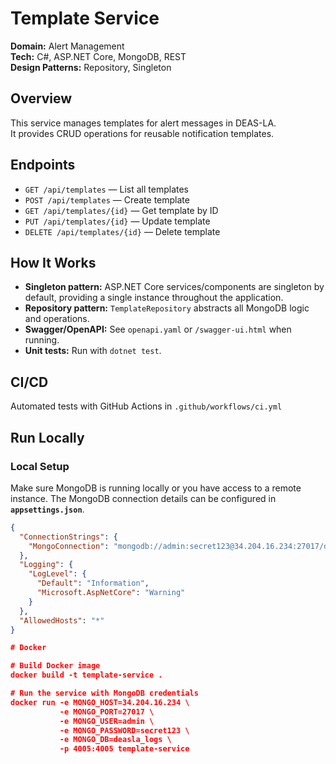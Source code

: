 # Template Service

**Domain:** Alert Management  
**Tech:** C#, ASP.NET Core, MongoDB, REST  
**Design Patterns:** Repository, Singleton

## Overview

This service manages templates for alert messages in DEAS-LA.  
It provides CRUD operations for reusable notification templates.

## Endpoints

- `GET /api/templates` — List all templates
- `POST /api/templates` — Create template
- `GET /api/templates/{id}` — Get template by ID
- `PUT /api/templates/{id}` — Update template
- `DELETE /api/templates/{id}` — Delete template

## How It Works

- **Singleton pattern:** ASP.NET Core services/components are singleton by default, providing a single instance throughout the application.
- **Repository pattern:** `TemplateRepository` abstracts all MongoDB logic and operations.
- **Swagger/OpenAPI:** See `openapi.yaml` or `/swagger-ui.html` when running.
- **Unit tests:** Run with `dotnet test`.

## CI/CD

Automated tests with GitHub Actions in `.github/workflows/ci.yml`

## Run Locally

### Local Setup

Make sure MongoDB is running locally or you have access to a remote instance. The MongoDB connection details can be configured in **`appsettings.json`**.

```json
{
  "ConnectionStrings": {
    "MongoConnection": "mongodb://admin:secret123@34.204.16.234:27017/deasla_logs"
  },
  "Logging": {
    "LogLevel": {
      "Default": "Information",
      "Microsoft.AspNetCore": "Warning"
    }
  },
  "AllowedHosts": "*"
}

# Docker

# Build Docker image
docker build -t template-service .

# Run the service with MongoDB credentials
docker run -e MONGO_HOST=34.204.16.234 \
           -e MONGO_PORT=27017 \
           -e MONGO_USER=admin \
           -e MONGO_PASSWORD=secret123 \
           -e MONGO_DB=deasla_logs \
           -p 4005:4005 template-service